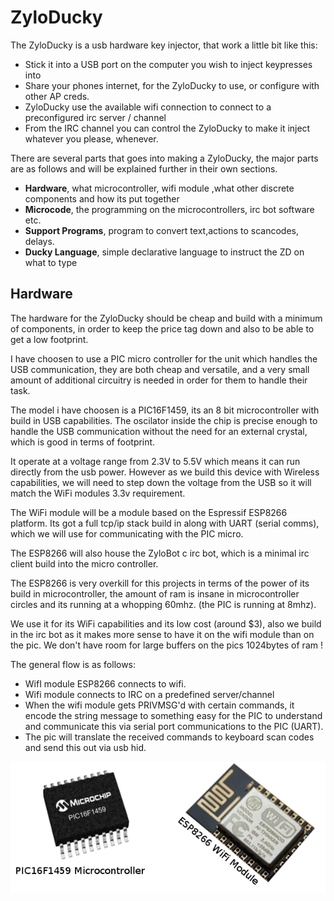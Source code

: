 # ZyloDucky

The ZyloDucky is a usb hardware key injector, that work a little bit like this:


* Stick it into a USB port on the computer you wish to inject keypresses into
* Share your phones internet, for the ZyloDucky to use, or configure with other AP creds.
* ZyloDucky use the available wifi connection to connect to a preconfigured irc server / channel
* From the IRC channel you can control the ZyloDucky to make it inject whatever you please,
  whenever.

There are several parts that goes into making a ZyloDucky, the major parts are as follows
and will be explained further in their own sections.


* **Hardware**, what microcontroller, wifi module ,what other discrete components and how its
put together
* **Microcode**, the programming on the microcontrollers, irc bot software etc.
* **Support Programs**, program to convert text,actions to scancodes, delays.
* **Ducky Language**, simple declarative language to instruct the ZD on what to type



## Hardware

The hardware for the ZyloDucky should be cheap and build with a minimum of components,
in order to keep the price tag down and also to be able to get a low footprint.

I have choosen to use a PIC micro controller for the unit which handles the USB communication,
they are both cheap and versatile, and a very small amount of additional circuitry is
needed in order for them to handle their task.

The model i have choosen is a PIC16F1459, its an 8 bit microcontroller with build in
USB capabilities. The oscilator inside the chip is precise enough to handle the USB
communication without the need for an external crystal, which is good in terms of footprint.

It operate at a voltage range from 2.3V to 5.5V which means it can run directly from the
usb power. However as we build this device with Wireless capabilities, we will need to
step down the voltage from the USB so it will match the WiFi modules 3.3v requirement.

The WiFi module will be a module based on the Espressif ESP8266 platform.
Its got a full tcp/ip stack build in along with UART (serial comms), which we will use
for communicating with the PIC micro.

The ESP8266 will also house the ZyloBot c irc bot, which is a minimal irc client build
into the micro controller.

The ESP8266 is very overkill for this projects in terms of the power of its build in
microcontroller, the amount of ram is insane in microcontroller circles and its running
at a whopping 60mhz. (the PIC is running at 8mhz).

We use it for its WiFi capabilities and its low cost (around $3), also we build
in the irc bot as it makes more sense to have it on the wifi module than on the pic.
We don't have room for large buffers on the pics 1024bytes of ram !

The general flow is as follows:

* WifI module ESP8266 connects to wifi.
* Wifi module connects to IRC on a predefined server/channel
* When the wifi module gets PRIVMSG'd with certain commands, it encode the string
  message to something easy for the PIC to understand and communicate this via
  serial port communications to the PIC (UART).
* The pic will translate the received commands to keyboard scan codes and send
  this out via usb hid.


![Picture of microcontrollers](./images/principle-mcus.png)

